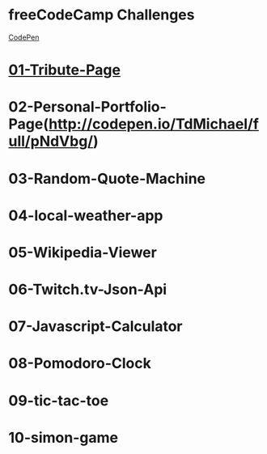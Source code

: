 # freeCodeCamp Challenges

[CodePen](http://codepen.io/TdMichael/)

# [01-Tribute-Page](http://codepen.io/TdMichael/full/jVGGoX/)

# 02-Personal-Portfolio-Page(http://codepen.io/TdMichael/full/pNdVbg/)

# 03-Random-Quote-Machine

# 04-local-weather-app

# 05-Wikipedia-Viewer

# 06-Twitch.tv-Json-Api

# 07-Javascript-Calculator

# 08-Pomodoro-Clock

# 09-tic-tac-toe

# 10-simon-game



